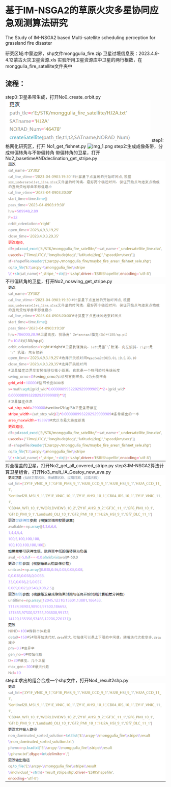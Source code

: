 # 基于IM-NSGA2的草原火灾多星协同应急观测算法研究
The Study of IM-NSGA2 based Multi-satellite scheduling perception for grassland fire disaster

研究区域:中蒙边界，shp文件monggulia_fire.zip
卫星过境信息表：2023.4.9-4.12蒙古火灾卫星资源.xls
实验所用卫星资源库中卫星的两行根数，在monggulia_fire_satellite文件夹中

## 流程：
step0:卫星条带生成，打开No0_create_orbit.py
![img_2.png](img_2.png)
step1:格网化研究区，打开 No1_get_fishnet.py
![img_1.png](img_1.png)
step2:生成成像条带，分成带偏转角与不带偏转角
带偏转角的卫星，打开No2_basetimeANDdeclination_get_stripe.py
![img_3.png](img_3.png)
不带偏转角的卫星，打开No2_noswing_get_stripe.py
![img_4.png](img_4.png)
对全覆盖的卫星，打开No2_get_all_covered_stripe.py
step3:IM-NSGA2算法计算卫星组合，打开No3_mult_IA_Geatoy_new_ava.py
![img_5.png](img_5.png)
step4:求出的组合合成一个shp文件，打开No4_result2shp.py
![img_7.png](img_7.png)
